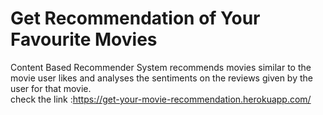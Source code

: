 # Get Recommendation of Your Favourite Movies 

Content Based Recommender System recommends movies similar to the movie user likes and analyses the sentiments on the reviews given by the user for that movie.<br>
check the link :https://get-your-movie-recommendation.herokuapp.com/
